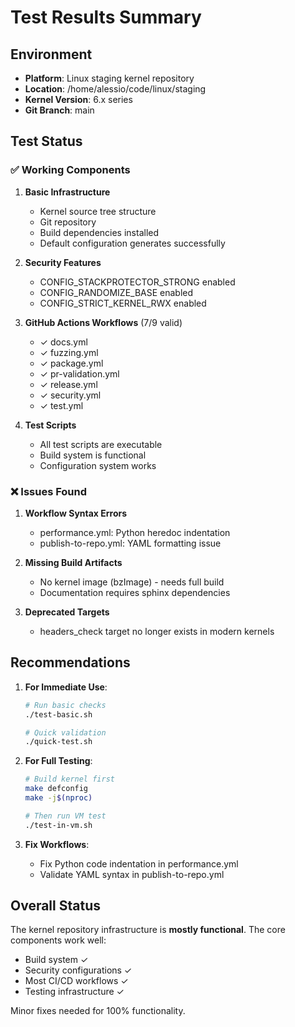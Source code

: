 # Test Results Summary

## Environment
- **Platform**: Linux staging kernel repository
- **Location**: /home/alessio/code/linux/staging
- **Kernel Version**: 6.x series
- **Git Branch**: main

## Test Status

### ✅ Working Components

1. **Basic Infrastructure**
   - Kernel source tree structure
   - Git repository
   - Build dependencies installed
   - Default configuration generates successfully

2. **Security Features**
   - CONFIG_STACKPROTECTOR_STRONG enabled
   - CONFIG_RANDOMIZE_BASE enabled  
   - CONFIG_STRICT_KERNEL_RWX enabled

3. **GitHub Actions Workflows** (7/9 valid)
   - ✓ docs.yml
   - ✓ fuzzing.yml
   - ✓ package.yml
   - ✓ pr-validation.yml
   - ✓ release.yml
   - ✓ security.yml
   - ✓ test.yml

4. **Test Scripts**
   - All test scripts are executable
   - Build system is functional
   - Configuration system works

### ❌ Issues Found

1. **Workflow Syntax Errors**
   - performance.yml: Python heredoc indentation
   - publish-to-repo.yml: YAML formatting issue

2. **Missing Build Artifacts**
   - No kernel image (bzImage) - needs full build
   - Documentation requires sphinx dependencies

3. **Deprecated Targets**
   - headers_check target no longer exists in modern kernels

## Recommendations

1. **For Immediate Use**:
   ```bash
   # Run basic checks
   ./test-basic.sh
   
   # Quick validation
   ./quick-test.sh
   ```

2. **For Full Testing**:
   ```bash
   # Build kernel first
   make defconfig
   make -j$(nproc)
   
   # Then run VM test
   ./test-in-vm.sh
   ```

3. **Fix Workflows**:
   - Fix Python code indentation in performance.yml
   - Validate YAML syntax in publish-to-repo.yml

## Overall Status

The kernel repository infrastructure is **mostly functional**. The core components work well:
- Build system ✓
- Security configurations ✓
- Most CI/CD workflows ✓
- Testing infrastructure ✓

Minor fixes needed for 100% functionality.